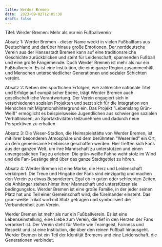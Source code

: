 ```yaml
---
title: Werder Bremen
date:  2023-09-02T12:05:38
draft: false
---
```


Titel: Werder Bremen: Mehr als nur ein Fußballverein

Absatz 1:
Werder Bremen - dieser Name weckt in vielen Fußballfans aus Deutschland und darüber hinaus große Emotionen. Der norddeutsche Verein aus der Hansestadt Bremen kann auf eine traditionsreiche Geschichte zurückblicken und steht für Leidenschaft, spannenden Fußball und eine große Fangemeinde. Doch Werder Bremen ist mehr als nur ein Fußballverein. Es ist eine Institution, die eine ganze Region zusammenhält und Menschen unterschiedlicher Generationen und sozialer Schichten vereint.

Absatz 2:
Neben den sportlichen Erfolgen, wie zahlreiche nationale Titel und Erfolge auf europäischer Ebene, trägt Werder Bremen auch gesellschaftliche Verantwortung. Der Verein engagiert sich in verschiedenen sozialen Projekten und setzt sich für die Integration von Menschen mit Migrationshintergrund ein. Das Projekt "Lebenslang Grün-Weiß" ermöglicht es beispielsweise Jugendlichen aus schwierigen sozialen Verhältnissen, an Sportaktivitäten teilzunehmen und dadurch neue Perspektiven zu erhalten.

Absatz 3:
Die Weser-Stadion, die Heimspielstätte von Werder Bremen, ist mit ihrer besonderen Atmosphäre und dem berühmten "Weserlied" ein Ort, an dem gemeinsame Erlebnisse geschaffen werden. Hier treffen sich Fans aus der ganzen Welt, um ihre Mannschaft zu unterstützen und einen unvergesslichen Tag zu erleben. Die grün-weiße Fahne weht stolz im Wind und die Fan-Gesänge sind über das ganze Stadtgebiet zu hören.

Absatz 4:
Werder Bremen ist eine Marke, die Herz und Leidenschaft verkörpert. Die Treue und Hingabe der Fans sind einzigartig und machen den Verein zu etwas Besonderem. Egal ob in guten oder schlechten Zeiten, die Anhänger stehen hinter ihrer Mannschaft und unterstützen sie bedingungslos. Werder Bremen ist eine große Familie, in der jeder seinen Platz hat und Teil einer Gemeinschaft wird, die füreinander einsteht. Das grün-weiße Trikot wird mit Stolz getragen und symbolisiert die Verbundenheit zum Verein.

Werder Bremen ist mehr als nur ein Fußballverein. Es ist eine Lebenseinstellung, eine Liebe zum Verein, die tief in den Herzen der Fans verankert ist. Der Verein steht für Werte wie Teamgeist, Fairness und Respekt und ist eine Institution, die über den reinen Fußball hinausgeht. Werder Bremen ist ein Teil der Identität Bremens und eine Leidenschaft, die Generationen verbindet.
